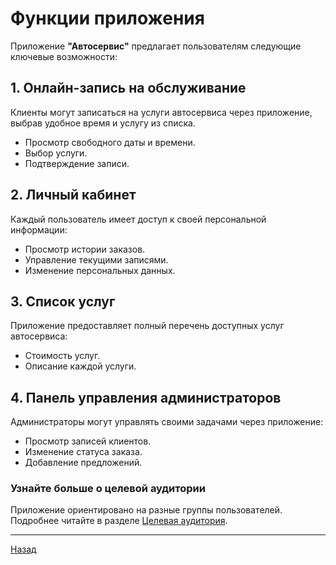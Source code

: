 # Функции приложения

Приложение **"Автосервис"** предлагает пользователям следующие ключевые возможности:

## 1. Онлайн-запись на обслуживание

Клиенты могут записаться на услуги автосервиса через приложение, выбрав удобное время и услугу из списка.

- Просмотр свободного даты и времени.
- Выбор услуги.
- Подтверждение записи.

## 2. Личный кабинет

Каждый пользователь имеет доступ к своей персональной информации:

- Просмотр истории заказов.
- Управление текущими записями.
- Изменение персональных данных.

## 3. Список услуг

Приложение предоставляет полный перечень доступных услуг автосервиса:

- Стоимость услуг.
- Описание каждой услуги.

## 4. Панель управления администраторов

Администраторы могут управлять своими задачами через приложение:

- Просмотр записей клиентов.
- Изменение статуса заказа.
- Добавление предложений.

### Узнайте больше о целевой аудитории

Приложение ориентировано на разные группы пользователей. Подробнее читайте в разделе [Целевая аудитория](../audience/audience.md).

---

[Назад](../overview.md)
